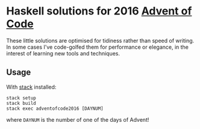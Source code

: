 # Haskell solutions for 2016 [Advent of Code](https://adventofcode.com/)

These little solutions are optimised for tidiness rather than speed of
writing. In some cases I've code-golfed them for performance or
elegance, in the interest of learning new tools and techniques.

## Usage

With [stack](https://www.haskellstack.org/) installed:
```
stack setup
stack build
stack exec adventofcode2016 [DAYNUM]
```
where `DAYNUM` is the number of one of the days of Advent!
